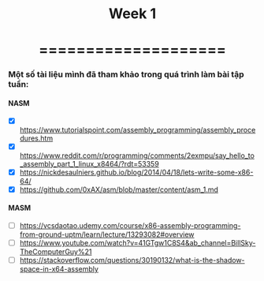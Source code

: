 <div style="text-align:center">
<h1> Week 1</h1>
<h1>====================</h1>
</div>

### Một số tài liệu mình đã tham khảo trong quá trình làm bài tập tuần:

#### NASM

- [x] https://www.tutorialspoint.com/assembly_programming/assembly_procedures.htm
- [x] https://www.reddit.com/r/programming/comments/2exmpu/say_hello_to_assembly_part_1_linux_x8464/?rdt=53359
- [x] https://nickdesaulniers.github.io/blog/2014/04/18/lets-write-some-x86-64/
- [x] https://github.com/0xAX/asm/blob/master/content/asm_1.md

#### MASM
- [ ] https://vcsdaotao.udemy.com/course/x86-assembly-programming-from-ground-uptm/learn/lecture/13293082#overview
- [ ] https://www.youtube.com/watch?v=41GTgw1C8S4&ab_channel=BillSky-TheComputerGuy%21
- [ ] https://stackoverflow.com/questions/30190132/what-is-the-shadow-space-in-x64-assembly